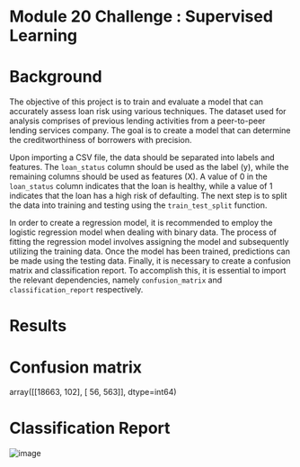 # Module 20 Challenge : Supervised Learning

# Background

The objective of this project is to train and evaluate a model that can accurately assess loan risk using various techniques. The dataset used for analysis comprises of previous lending activities from a peer-to-peer lending services company. The goal is to create a model that can determine the creditworthiness of borrowers with precision. 

Upon importing a CSV file, the data should be separated into labels and features. The `loan_status` column should be used as the label (y), while the remaining columns should be used as features (X). A value of 0 in the `loan_status` column indicates that the loan is healthy, while a value of 1 indicates that the loan has a high risk of defaulting. The next step is to split the data into training and testing using the `train_test_split` function.

In order to create a regression model, it is recommended to employ the logistic regression model when dealing with binary data. The process of fitting the regression model involves assigning the model and subsequently utilizing the training data. Once the model has been trained, predictions can be made using the testing data. Finally, it is necessary to create a confusion matrix and classification report. To accomplish this, it is essential to import the relevant dependencies, namely `confusion_matrix` and `classification_report` respectively. 


# Results

# Confusion matrix

array([[18663,   102],
       [   56,   563]], dtype=int64)

# Classification Report

![image](https://github.com/lakigit/credit-risk-classification/assets/138610916/5cfc167b-b1d7-438d-b30a-c4c0673112fe)
